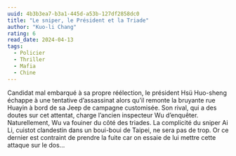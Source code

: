 ```yaml
---
uuid: 4b3b3ea7-b3a1-445d-a53b-127df2858dc0
title: "Le sniper, le Président et la Triade"
author: "Kuo-li Chang"
rating: 6
read_date: 2024-04-13
tags:
  - Policier
  - Thriller
  - Mafia
  - Chine
---
```


Candidat mal embarqué à sa propre réélection, le président Hsü Huo-sheng échappe à une tentative d’assassinat alors qu’il remonte la bruyante rue Huayin à bord de sa Jeep de campagne customisée. Son rival, qui a des doutes sur cet attentat, charge l’ancien inspecteur Wu d’enquêter. Naturellement, Wu va fouiner du côté des triades. La complicité du sniper Ai Li, cuistot clandestin dans un boui-boui de Taipei, ne sera pas de trop. Or ce dernier est contraint de prendre la fuite car on essaie de lui mettre cette attaque sur le dos...
